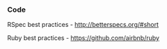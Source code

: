 ### Code

RSpec best practices - http://betterspecs.org/#short

Ruby best practices - https://github.com/airbnb/ruby
